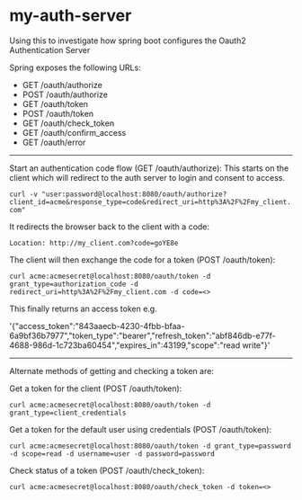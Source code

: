 # my-auth-server

Using this to investigate how spring boot configures the Oauth2 Authentication Server

Spring exposes the following URLs:
* GET /oauth/authorize
* POST /oauth/authorize
* GET /oauth/token
* POST /oauth/token
* GET /oauth/check_token
* GET /oauth/confirm_access
* GET /oauth/error

---

Start an authentication code flow (GET /oauth/authorize): 
This starts on the client which will redirect to the auth server to login and consent to access. 

`curl -v "user:password@localhost:8080/oauth/authorize?client_id=acme&response_type=code&redirect_uri=http%3A%2F%2Fmy_client.com"`

It redirects the browser back to the client with a code:

`Location: http://my_client.com?code=goYE8e`

The client will then exchange the code for a token (POST /oauth/token):

`curl acme:acmesecret@localhost:8080/oauth/token -d grant_type=authorization_code -d redirect_uri=http%3A%2F%2Fmy_client.com -d code=<>`

This finally returns an access token e.g.

'{"access_token":"843aaecb-4230-4fbb-bfaa-6a9bf36b7977","token_type":"bearer","refresh_token":"abf846db-e77f-4688-986d-1c723ba60454","expires_in":43199,"scope":"read write"}'

---

Alternate methods of getting and checking a token are:

Get a token for the client (POST /oauth/token):

`curl acme:acmesecret@localhost:8080/oauth/token -d grant_type=client_credentials`


Get a token for the default user using credentials (POST /oauth/token):

`curl acme:acmesecret@localhost:8080/oauth/token -d grant_type=password -d scope=read -d username=user -d password=password`

Check status of a token (POST /oauth/check_token):

`curl acme:acmesecret@localhost:8080/oauth/check_token -d token=<>`


